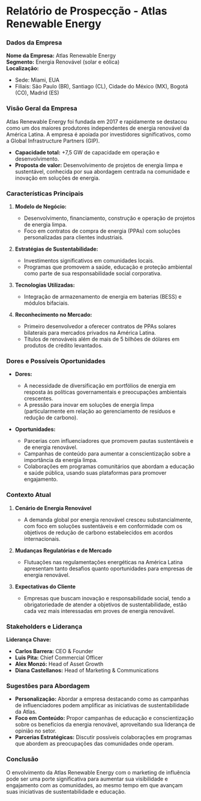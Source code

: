 # Relatório de Prospecção - Atlas Renewable Energy

### Dados da Empresa
**Nome da Empresa:** Atlas Renewable Energy  
**Segmento:** Energia Renovável (solar e eólica)  
**Localização:**  
- Sede: Miami, EUA  
- Filiais: São Paulo (BR), Santiago (CL), Cidade do México (MX), Bogotá (CO), Madrid (ES)

### Visão Geral da Empresa
Atlas Renewable Energy foi fundada em 2017 e rapidamente se destacou como um dos maiores produtores independentes de energia renovável da América Latina. A empresa é apoiada por investidores significativos, como a Global Infrastructure Partners (GIP).

- **Capacidade total:** +7,5 GW de capacidade em operação e desenvolvimento.
- **Proposta de valor:** Desenvolvimento de projetos de energia limpa e sustentável, conhecida por sua abordagem centrada na comunidade e inovação em soluções de energia.

### Características Principais
1. **Modelo de Negócio:**
   - Desenvolvimento, financiamento, construção e operação de projetos de energia limpa.
   - Foco em contratos de compra de energia (PPAs) com soluções personalizadas para clientes industriais.

2. **Estratégias de Sustentabilidade:**
   - Investimentos significativos em comunidades locais.
   - Programas que promovem a saúde, educação e proteção ambiental como parte de sua responsabilidade social corporativa.

3. **Tecnologias Utilizadas:**
   - Integração de armazenamento de energia em baterias (BESS) e módulos bifaciais.

4. **Reconhecimento no Mercado:**
   - Primeiro desenvolvedor a oferecer contratos de PPAs solares bilaterais para mercados privados na América Latina.
   - Títulos de renováveis além de mais de 5 bilhões de dólares em produtos de crédito levantados.

### Dores e Possíveis Oportunidades
- **Dores:**
  - A necessidade de diversificação em portfólios de energia em resposta às políticas governamentais e preocupações ambientais crescentes.
  - A pressão para inovar em soluções de energia limpa (particularmente em relação ao gerenciamento de resíduos e redução de carbono).

- **Oportunidades:**
  - Parcerias com influenciadores que promovem pautas sustentáveis e de energia renovável.
  - Campanhas de conteúdo para aumentar a conscientização sobre a importância da energia limpa.
  - Colaborações em programas comunitários que abordam a educação e saúde pública, usando suas plataformas para promover engajamento.

### Contexto Atual
1. **Cenário de Energia Renovável**
   - A demanda global por energia renovável cresceu substancialmente, com foco em soluções sustentáveis e em conformidade com os objetivos de redução de carbono estabelecidos em acordos internacionais.
   
2. **Mudanças Regulatórias e de Mercado**
   - Flutuações nas regulamentações energéticas na América Latina apresentam tanto desafios quanto oportunidades para empresas de energia renovável.
   
3. **Expectativas do Cliente**
   - Empresas que buscam inovação e responsabilidade social, tendo a obrigatoriedade de atender a objetivos de sustentabilidade, estão cada vez mais interessadas em proves de energia renovável.

### Stakeholders e Liderança
**Liderança Chave:**
- **Carlos Barrera:** CEO & Founder
- **Luis Pita:** Chief Commercial Officer
- **Alex Monzó:** Head of Asset Growth
- **Diana Castellanos:** Head of Marketing & Communications

### Sugestões para Abordagem
- **Personalização:** Abordar a empresa destacando como as campanhas de influenciadores podem amplificar as iniciativas de sustentabilidade da Atlas.
- **Foco em Conteúdo:** Propor campanhas de educação e conscientização sobre os benefícios da energia renovável, aproveitando sua liderança de opinião no setor.
- **Parcerias Estratégicas:** Discutir possíveis colaborações em programas que abordem as preocupações das comunidades onde operam.

### Conclusão
O envolvimento da Atlas Renewable Energy com o marketing de influência pode ser uma porte significativa para aumentar sua visibilidade e engajamento com as comunidades, ao mesmo tempo em que avançam suas iniciativas de sustentabilidade e educação.
